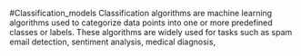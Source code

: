 #Classification_models
Classification algorithms are machine learning algorithms used to categorize data points into one or more predefined classes or labels. These algorithms are widely used for tasks such as spam email detection, sentiment analysis, medical diagnosis,
